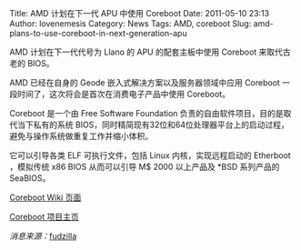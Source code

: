 Title: AMD 计划在下一代 APU 中使用 Coreboot
Date: 2011-05-10 23:13
Author: lovenemesis
Category: News
Tags: AMD, coreboot
Slug: amd-plans-to-use-coreboot-in-next-generation-apu

AMD 计划在下一代代号为 Llano 的 APU 的配套主板中使用 Coreboot
来取代古老的 BIOS。

AMD 已经在自身的 Geode 嵌入式解决方案以及服务器领域中应用 Coreboot
一段时间了，这次将会是首次在消费电子产品中使用 Coreboot。

Coreboot 是一个由 Free Software Foundation
负责的自由软件项目，目的是取代当下私有的系统
BIOS，同时精简现有32位和64位处理器平台上的启动过程，避免与操作系统做重复工作并缩小体积。

它可以引导各类 ELF 可执行文件，包括 Linux 内核，实现远程启动的 Etherboot
，模拟传统 x86 BIOS 从而可以引导 M$ 2000 以上产品及 *BSD 系列产品的
SeaBIOS。

[Coreboot Wiki 页面](http://en.wikipedia.org/wiki/Coreboot)

[Coreboot 项目主页](http://www.coreboot.org/Welcome_to_coreboot)

*消息来源：*[fudzilla](http://www.fudzilla.com/home/item/22677-amd-to-use-coreboot-in-llano-other-upcoming-parts)
